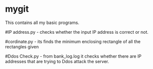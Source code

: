 # mygit
This contains all my basic programs.

#IP address.py - checks whether the input IP address is correct or not.

#cordinate.py - its finds the minimum enclosing rectangle of all the rectangles given

#Ddos Check.py - from bank_log.log it checks whether there are IP addresses that are trying to Ddos attack the server.

